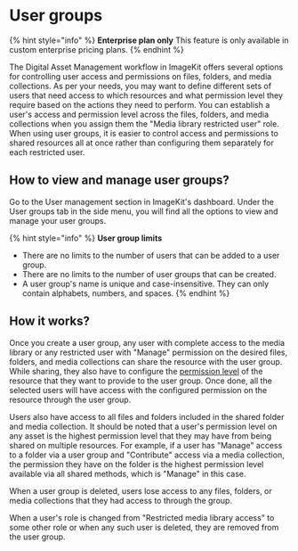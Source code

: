 # User groups

{% hint style="info" %}
**Enterprise plan only**
This feature is only available in custom enterprise pricing plans.
{% endhint %}

The Digital Asset Management workflow in ImageKit offers several options for controlling user access and permissions on files, folders, and media collections. As per your needs, you may want to define different sets of users that need access to which resources and what permission level they require based on the actions they need to perform. You can establish a user's access and permission level across the files, folders, and media collections when you assign them the "Media library restricted user" role. When using user groups, it is easier to control access and permissions to shared resources all at once rather than configuring them separately for each restricted user.

## How to view and manage user groups?

Go to the User management section in ImageKit's dashboard. Under the User groups tab in the side menu, you will find all the options to view and manage your user groups.

{% hint style="info" %}
**User group limits**
- There are no limits to the number of users that can be added to a user group.
- There are no limits to the number of user groups that can be created.
- A user group's name is unique and case-insensitive. They can only contain alphabets, numbers, and spaces.
{% endhint %}

## How it works?

Once you create a user group, any user with complete access to the media library or any restricted user with "Manage" permission on the desired files, folders, and media collections can share the resource with the user group. While sharing, they also have to configure the [permission level]() of the resource that they want to provide to the user group. Once done, all the selected users will have access with the configured permission on the resource through the user group.

Users also have access to all files and folders included in the shared folder and media collection. It should be noted that a user's permission level on any asset is the highest permission level that they may have from being shared on multiple resources. For example, if a user has "Manage" access to a folder via a user group and "Contribute" access via a media collection, the permission they have on the folder is the highest permission level available via all shared methods, which is "Manage" in this case.

When a user group is deleted, users lose access to any files, folders, or media collections that they had access to through the group.

When a user's role is changed from "Restricted media library access" to some other role or when any such user is deleted, they are removed from the user group.
